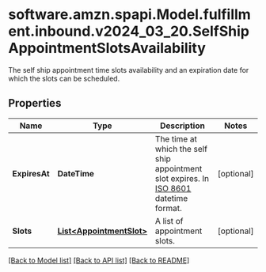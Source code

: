 # software.amzn.spapi.Model.fulfillment.inbound.v2024_03_20.SelfShipAppointmentSlotsAvailability
The self ship appointment time slots availability and an expiration date for which the slots can be scheduled.

## Properties

Name | Type | Description | Notes
------------ | ------------- | ------------- | -------------
**ExpiresAt** | **DateTime** | The time at which the self ship appointment slot expires. In [ISO 8601](https://developer-docs.amazon.com/sp-api/docs/iso-8601) datetime format. | [optional] 
**Slots** | [**List&lt;AppointmentSlot&gt;**](AppointmentSlot.md) | A list of appointment slots. | [optional] 

[[Back to Model list]](../README.md#documentation-for-models) [[Back to API list]](../README.md#documentation-for-api-endpoints) [[Back to README]](../README.md)


